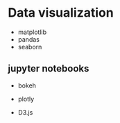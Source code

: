 Data visualization
==================

-   matplotlib
-   pandas
-   seaborn

jupyter notebooks
-----------------

-   bokeh

-   plotly

-   D3.js
